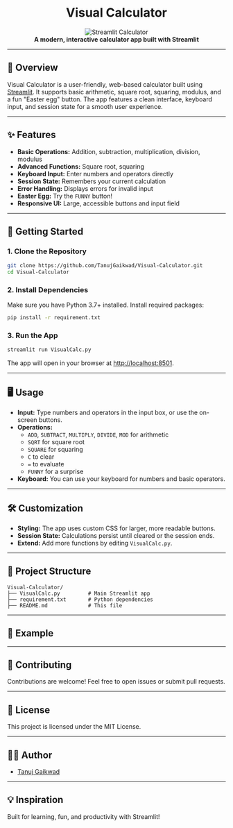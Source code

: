 
<div align="center">
	<h1>Visual Calculator</h1>
	<p>
		<img src="https://img.shields.io/badge/Streamlit-Calculator-blue" alt="Streamlit Calculator">
		<br>
		<b>A modern, interactive calculator app built with Streamlit</b>
	</p>
</div>

---

## 📱 Overview

Visual Calculator is a user-friendly, web-based calculator built using [Streamlit](https://streamlit.io/). It supports basic arithmetic, square root, squaring, modulus, and a fun "Easter egg" button. The app features a clean interface, keyboard input, and session state for a smooth user experience.

---

## ✨ Features

- **Basic Operations:** Addition, subtraction, multiplication, division, modulus
- **Advanced Functions:** Square root, squaring
- **Keyboard Input:** Enter numbers and operators directly
- **Session State:** Remembers your current calculation
- **Error Handling:** Displays errors for invalid input
- **Easter Egg:** Try the `FUNNY` button!
- **Responsive UI:** Large, accessible buttons and input field

---

## 🚀 Getting Started

### 1. Clone the Repository

```bash
git clone https://github.com/TanujGaikwad/Visual-Calculator.git
cd Visual-Calculator
```

### 2. Install Dependencies

Make sure you have Python 3.7+ installed. Install required packages:

```bash
pip install -r requirement.txt
```

### 3. Run the App

```bash
streamlit run VisualCalc.py
```

The app will open in your browser at [http://localhost:8501](http://localhost:8501).

---

## 🖥️ Usage

- **Input:** Type numbers and operators in the input box, or use the on-screen buttons.
- **Operations:**
	- `ADD`, `SUBTRACT`, `MULTIPLY`, `DIVIDE`, `MOD` for arithmetic
	- `SQRT` for square root
	- `SQUARE` for squaring
	- `C` to clear
	- `=` to evaluate
	- `FUNNY` for a surprise
- **Keyboard:** You can use your keyboard for numbers and basic operators.

---

## 🛠️ Customization

- **Styling:** The app uses custom CSS for larger, more readable buttons.
- **Session State:** Calculations persist until cleared or the session ends.
- **Extend:** Add more functions by editing `VisualCalc.py`.

---

## 📂 Project Structure

```
Visual-Calculator/
├── VisualCalc.py         # Main Streamlit app
├── requirement.txt       # Python dependencies
├── README.md             # This file
```

---

## 📝 Example

<!-- Add a screenshot if available -->
<!-- ![Calculator Screenshot](https://user-images.githubusercontent.com/your-username/your-screenshot.png) -->

---

## 🤝 Contributing

Contributions are welcome! Feel free to open issues or submit pull requests.

---

## 📄 License

This project is licensed under the MIT License.

---

## 🙋‍♂️ Author

- [Tanuj Gaikwad](https://github.com/TanujGaikwad)

---

## 💡 Inspiration

Built for learning, fun, and productivity with Streamlit!
